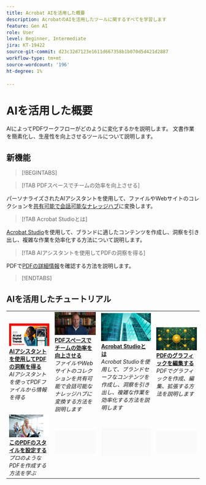 ```yaml
---
title: Acrobat AIを活用した概要
description: AcrobatのAIを活用したツールに関するすべてを学習します
feature: Gen AI
role: User
level: Beginner, Intermediate
jira: KT-19422
source-git-commit: d23c32d7123e1611d667358b1b070d5d421d2887
workflow-type: tm+mt
source-wordcount: '196'
ht-degree: 1%

---
```


# AIを活用した概要

AIによってPDFワークフローがどのように変化するかを説明します。 文書作業を簡素化し、生産性を向上させるツールについて説明します。

## 新機能

>[!BEGINTABS]

>[!TAB PDFスペースでチームの効率を向上させる]

パーソナライズされたAIアシスタントを使用して、ファイルやWebサイトのコレクションを[共有可能で会話可能なナレッジハブ](../getting-started/pdf-spaces-legal.md)に変換します。

>[!TAB Acrobat Studioとは]

[Acrobat Studio](../getting-started/acrobat-studio.md)を使用して、ブランドに適したコンテンツを作成し、洞察を引き出し、複雑な作業を効率化する方法について説明します。

>[!TAB AIアシスタントを使用してPDFの洞察を得る]

PDFで[PDFの詳細情報](../getting-started/ai-assistant.md)を確認する方法を説明します。

>[!ENDTABS]

## AIを活用したチュートリアル

<table style="table-layout:fixed">
<tr>
  <td>
    <a href="../getting-started/ai-assistant.md">
      <img alt="AIアシスタントでPDFのインサイトを見つける" src="../assets/ai-assistant.png" />
    </a>
    <div>
    <a href="../getting-started/ai-assistant.md"><strong>AIアシスタントを使用してPDFの洞察を得る</strong></a>
    </div>
    <em>AIアシスタントを使ってPDFファイルから情報を得る</em>
    <br>
  </td>
  <td>
    <a href="../getting-started/pdf-spaces-legal.md">
      <img alt="PDFスペースでチームの効率を向上" src="../assets/pdf-spaces.png" />
    </a>
    <div>
    <a href="../getting-started/pdf-spaces-legal.md"><strong>PDFスペースでチームの効率を向上させる</strong></a>
    </div>
    <em>ファイルやWebサイトのコレクションを共有可能で会話可能なナレッジハブに変換する方法を説明します</em>
    <br>
  </td>
  <td>
    <a href="../getting-started/acrobat-studio.md">
      <img alt="Acrobat Studioとは" src="../assets/acrobat-studio.png" />
    </a>
    <div>
    <a href="../getting-started/acrobat-studio.md"><strong>Acrobat Studioとは</strong></a>
    </div>
    <em>Acrobat Studioを使用して、ブランドセーフなコンテンツを作成し、洞察を引き出し、複雑な作業を効率化する方法を説明します</em>
    <br>
  </td>
  <td>
    <a href="../getting-started/edit-graphics.md">
      <img alt="PDF内のグラフィックの編集" src="../assets/edit-graphics.png" />
    </a>
    <div>
    <a href="../getting-started/edit-graphics.md"><strong>PDFのグラフィックを編集する</strong></a>
    </div>
    <em>PDFでグラフィックを作成、編集、拡張する方法を説明します</em>
    <br>
  </td>
</tr>
<tr>
  <td>
  <a href="../getting-started/stylize-this-pdf.md">
      <img alt="このPDFをスタイライズ" src="../assets/stylize-pdf.png" />
    </a>
    <div>
    <a href="../getting-started/stylize-this-pdf.md"><strong>このPDFのスタイルを設定する</strong></a>
    </div>
    <em>プロのようなPDFを作成する方法を学ぶ</em>
    <br>
  </td>
  <td>
        <img alt="スペーサー" src="../assets/Grayspacer.png" />
        <div>
        <br>
  </td>
  <td>
        <img alt="スペーサー" src="../assets/Grayspacer.png" />
        <div>
        <br>
  </td>
  <td>
        <img alt="スペーサー" src="../assets/Grayspacer.png" />
        <div>
        <br>
  </td>
</tr>
</table>
